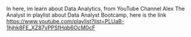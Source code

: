 In here, im learn about Data Analytics, from YouTube Channel Alex The Analyst in playlist about Data Analyst Bootcamp, here is the link https://www.youtube.com/playlist?list=PLUaB-1hjhk8FE_XZ87vPPSfHqb6OcM0cF
